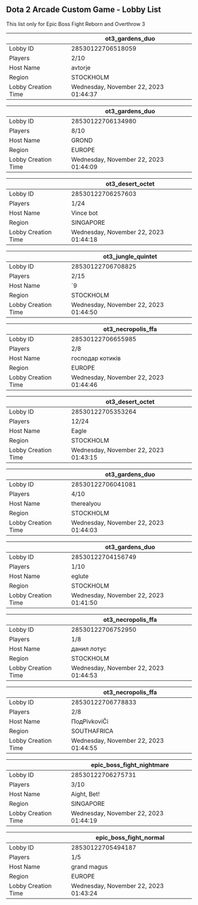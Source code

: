 ## Dota 2 Arcade Custom Game - Lobby List

This list only for Epic Boss Fight Reborn and Overthrow 3

|  | ot3_gardens_duo |
| ------ | ------ |
| Lobby ID | 28530122706518059 |
| Players | 2/10 |
| Host Name | avtorje |
| Region | STOCKHOLM |
| Lobby Creation Time | Wednesday, November 22, 2023 01:44:37 |


|  | ot3_gardens_duo |
| ------ | ------ |
| Lobby ID | 28530122706134980 |
| Players | 8/10 |
| Host Name | GROND |
| Region | EUROPE |
| Lobby Creation Time | Wednesday, November 22, 2023 01:44:09 |


|  | ot3_desert_octet |
| ------ | ------ |
| Lobby ID | 28530122706257603 |
| Players | 1/24 |
| Host Name | Vince bot |
| Region | SINGAPORE |
| Lobby Creation Time | Wednesday, November 22, 2023 01:44:18 |


|  | ot3_jungle_quintet |
| ------ | ------ |
| Lobby ID | 28530122706708825 |
| Players | 2/15 |
| Host Name | `9 |
| Region | STOCKHOLM |
| Lobby Creation Time | Wednesday, November 22, 2023 01:44:50 |


|  | ot3_necropolis_ffa |
| ------ | ------ |
| Lobby ID | 28530122706655985 |
| Players | 2/8 |
| Host Name | господар котикiв |
| Region | EUROPE |
| Lobby Creation Time | Wednesday, November 22, 2023 01:44:46 |


|  | ot3_desert_octet |
| ------ | ------ |
| Lobby ID | 28530122705353264 |
| Players | 12/24 |
| Host Name | Eagle |
| Region | STOCKHOLM |
| Lobby Creation Time | Wednesday, November 22, 2023 01:43:15 |


|  | ot3_gardens_duo |
| ------ | ------ |
| Lobby ID | 28530122706041081 |
| Players | 4/10 |
| Host Name | therealyou |
| Region | STOCKHOLM |
| Lobby Creation Time | Wednesday, November 22, 2023 01:44:03 |


|  | ot3_gardens_duo |
| ------ | ------ |
| Lobby ID | 28530122704156749 |
| Players | 1/10 |
| Host Name | eglute |
| Region | STOCKHOLM |
| Lobby Creation Time | Wednesday, November 22, 2023 01:41:50 |


|  | ot3_necropolis_ffa |
| ------ | ------ |
| Lobby ID | 28530122706752950 |
| Players | 1/8 |
| Host Name | данил лотус |
| Region | STOCKHOLM |
| Lobby Creation Time | Wednesday, November 22, 2023 01:44:53 |


|  | ot3_necropolis_ffa |
| ------ | ------ |
| Lobby ID | 28530122706778833 |
| Players | 2/8 |
| Host Name | ПодPivkoviČi |
| Region | SOUTHAFRICA |
| Lobby Creation Time | Wednesday, November 22, 2023 01:44:55 |


|  | epic_boss_fight_nightmare |
| ------ | ------ |
| Lobby ID | 28530122706275731 |
| Players | 3/10 |
| Host Name | Aight, Bet! |
| Region | SINGAPORE |
| Lobby Creation Time | Wednesday, November 22, 2023 01:44:19 |


|  | epic_boss_fight_normal |
| ------ | ------ |
| Lobby ID | 28530122705494187 |
| Players | 1/5 |
| Host Name | grand magus |
| Region | EUROPE |
| Lobby Creation Time | Wednesday, November 22, 2023 01:43:24 |


